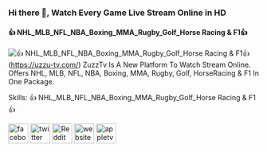 ### Hi there 👋, Watch Every Game Live Stream Online in HD 
#### 👍 NHL_MLB_NFL_NBA_Boxing_MMA_Rugby_Golf_Horse Racing & F1👍
![👍 NHL_MLB_NFL_NBA_Boxing_MMA_Rugby_Golf_Horse Racing & F1👍](https://pbs.twimg.com/profile_banners/1620459094133051394/1699719355/600x200)
(https://uzzu-tv.com/)
ZuzzTv Is A New Platform To Watch Stream Online. Offers NHL, MLB, NFL, NBA, Boxing, MMA, Rugby, Golf, HorseRacing & F1 In One Package.

Skills: 👍 NHL_MLB_NFL_NBA_Boxing_MMA_Rugby_Golf_Horse Racing & F1👍



[<img src='https://cdn.jsdelivr.net/npm/simple-icons@3.0.1/icons/facebook.svg' alt='facebook' height='40'>](https://www.facebook.com/https://www.facebook.com/profile.php?id=61552222303357)  [<img src='https://cdn.jsdelivr.net/npm/simple-icons@3.0.1/icons/twitter.svg' alt='twitter' height='40'>](https://twitter.com/https://twitter.com/siyam_pk)  [<img src='https://cdn.jsdelivr.net/npm/simple-icons@3.0.1/icons/reddit.svg' alt='Reddit' height='40'>](https://www.reddit.com/user/https://www.reddit.com/user/uzzu-tv)  [<img src='https://cdn.jsdelivr.net/npm/simple-icons@3.0.1/icons/icloud.svg' alt='website' height='40'>](https://uzzu-tv.com/)  [<img src='https://cdn.jsdelivr.net/npm/simple-icons@3.0.1/icons/appletv.svg' alt='appletv' height='40'>](https://freenhlstream.com/)  


